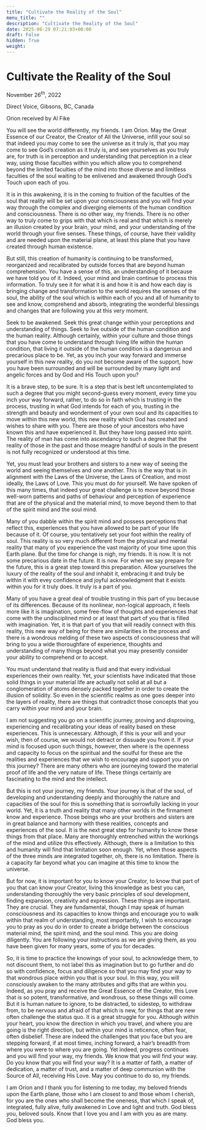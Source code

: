 ```yaml
---
title: "Cultivate the Reality of the Soul"
menu_title: ""
description: "Cultivate the Reality of the Soul"
date: 2025-06-29 07:21:03+00:00
draft: False
hidden: True
weight:
---
```

# Cultivate the Reality of the Soul

November 26<sup>th</sup>, 2022

Direct Voice, Gibsons, BC, Canada

Orion received by Al Fike

You will see the world differently, my friends. I am Orion. May the Great Essence of our Creator, the Creator of All the Universe, infill your soul so that indeed you may come to see the universe as it truly is, that you may come to see God’s creation as it truly is,  and see yourselves as you truly are, for truth is in perception and understanding that perception in a clear way, using those faculties within you which allow you to comprehend beyond the limited faculties of the mind into those diverse and limitless faculties of the soul waiting to be enlivened and awakened through God’s Touch upon each of you.

It is in this awakening, it is in the coming to fruition of the faculties of the soul that reality will be set upon your consciousness and you will find your way through the complex and diverging elements of the human condition and consciousness. There is no other way, my friends. There is no other way to truly come to grips with that which is real and that which is merely an illusion created by your brain, your mind, and your understanding of the world through your five senses. These things, of course, have their validity and are needed upon the material plane, at least this plane that you have created through human existence.

But still, this creation of humanity is continuing to be transformed, reorganized and recalibrated by outside forces that are beyond human comprehension. You have a sense of this, an understanding of it because we have told you of it. Indeed, your mind and brain continue to process this information. To truly see it for what it is and how it is and how each day is bringing change and transformation to the world requires the senses of the soul, the ability of the soul which is within each of you and all of humanity to see and know, comprehend and absorb, integrating the wonderful blessings and changes that are following you at this very moment.

Seek to be awakened. Seek this great change within your perceptions and understanding of things. Seek to live outside of the human condition and the human reality. Although certainly, within your culture and those things that you have come to understand through living life within the human condition, that living it outside of the human condition is a dangerous and precarious place to be. Yet, as you inch your way forward and immerse yourself in this new reality, do you not become aware of the support, how you have been surrounded and will be surrounded by many light and angelic forces and by God and His Touch upon you?

It is a brave step, to be sure. It is a step that is best left uncontemplated to such a degree that you might second-guess every moment, every time you inch your way forward, rather, to do so in faith which is trusting in the process, trusting in what God intends for each of you, trusting in the strength and beauty and wonderment of your own soul and its capacities to move within this new world, this new reality which God has created and wishes to share with you. There are those of your ancestors who have known this and have experienced it. But they have long passed into spirit. The reality of man has come into ascendancy to such a degree that the reality of those in the past and those meagre handful of souls in the present is not fully recognized or understood at this time.

Yet, you must lead your brothers and sisters to a new way of seeing the world and seeing themselves and one another. This is the way that is in alignment with the Laws of the Universe, the Laws of Creation, and most ideally, the Laws of Love. This you must do for yourself. We have spoken of this many times, that indeed your great challenge is to move beyond those well-worn patterns and paths of behaviour and perception of experience that are of the physical and the material mind, to move beyond them to that of the spirit mind and the soul mind.

Many of you dabble within the spirit mind and possess perceptions that reflect this, experiences that you have allowed to be part of your life because of it. Of course, you tentatively set your foot within the reality of soul. This reality is so very much different from the physical and mental reality that many of you experience the vast majority of your time upon this Earth plane. But the time for change is nigh, my friends. It is now. It is not some precarious date in the future. It is now. For when we say prepare for the future, this is a great step toward this preparation. Allow yourselves the luxury of the reality of the soul and inhabit it, embracing it and truly be within it with evey confidence and joyful acknowledgment that it exists within you for it truly does. It truly is a part of you.

Many of you have a great deal of trouble trusting in this part of you because of its differences. Because of its nonlinear, non-logical approach, it feels more like it is imagination, some free-flow of thoughts and experiences that come with the undisciplined mind or at least that part of you that is filled with imagination. Yet, it is that part of you that will readily connect with this reality, this new way of being for there are similarities in the process and there is a wondrous melding of these two aspects of consciousness that will bring to you a wide thoroughfare of experience, thoughts and understanding of many things beyond what you may presently consider your ability to comprehend or to accept.

You must understand that reality is fluid and that every individual experiences their own reality. Yet, your scientists have indicated that those solid things in your material life are actually not solid at all but a conglomeration of atoms densely packed together in order to create the illusion of solidity. So even in the scientific realms as one goes deeper into the layers of reality, there are things that contradict those concepts that you carry within your mind and your brain.

I am not suggesting you go on a scientific journey, proving and disproving, experiencing and recalibrating your ideas of reality based on these experiences. This is unnecessary. Although, if this is your will and your wish, then of course, we would not detract or dissuade you from it. If your mind is focused upon such things, however, then where is the openness and capacity to focus on the spiritual and the soulful for these are the realities and experiences that we wish to encourage and support you on this journey? There are many others who are journeying toward the material proof of life and the very nature of life. These things certainly are fascinating to the mind and the intellect.

But this is not your journey, my friends. Your journey is that of the soul, of developing and understanding deeply and thoroughly the nature and capacities of the soul for this is something that is sorrowfully lacking in your world. Yet, it is a truth and reality that many other worlds in the firmament know and experience. Those beings who are your brothers and sisters are in great balance and harmony with these realities, concepts and experiences of the soul. It is the next great step for humanity to know these things from that place. Many are thoroughly entrenched within the workings of the mind and utilize this effectively. Although, there is a limitation to this and humanity will find that limitation soon enough. Yet, when those aspects of the three minds are integrated together, oh, there is no limitation. There is a capacity far beyond what you can imagine at this time to know the universe.

But for now, it is important for you to know your Creator, to know that part of you that can know your Creator, living this knowledge as best you can, understanding thoroughly the very basic principles of soul development, finding expansion, creativity and expression. These things are important. They are crucial. They are fundamental, though I may speak of human consciousness and its capacities to know things and encourage you to walk within that realm of understanding, most importantly, I wish to encourage you to pray as you do in order to create a bridge between the conscious material mind, the spirit mind, and the soul mind. This you are doing diligently. You are following your instructions as we are giving them, as you have been given for many years, some of you for decades.

So, it is time to practice the knowings of your soul, to acknowledge them, to not discount them, to not label this as imagination but to go further and do so with confidence, focus and diligence so that you may find your way to that wondrous place within you that is your soul. In this way, you will consciously awaken to the many attributes and gifts that are within you. Indeed, as you pray and receive the Great Essence of the Creator, this Love that is so potent, transformative, and wondrous, so these things will come. But it is human nature to ignore, to be distracted, to sidestep, to withdraw from, to be nervous and afraid of that which is new, for things that are new often challenge the status quo. It is a great struggle for you. Although within your heart, you know the direction in which you travel, and where you are going is the right direction, but within your mind is reticence, often fear, often disbelief. These are indeed the challenges that you face but you are stepping forward, if at most times, inching forward, a hair’s breadth from where you were to where you are going. Yet indeed, progress continues and you will find your way, my friends. We know that you will find your way. Do you know that you will find your way? It is a matter of faith, a matter of dedication, a matter of trust, and a matter of deep communion with the Source of All, receiving His Love. May you continue to do so, my friends.

I am Orion and I thank you for listening to me today, my beloved friends upon the Earth plane, those who I am closest to and those whom I cherish, for you are the ones who shall become the oneness, that which I speak of, integrated, fully alive, fully awakened in Love and light and truth. God bless you, beloved souls. Know that I love you and I am with you as are many. God bless you.
